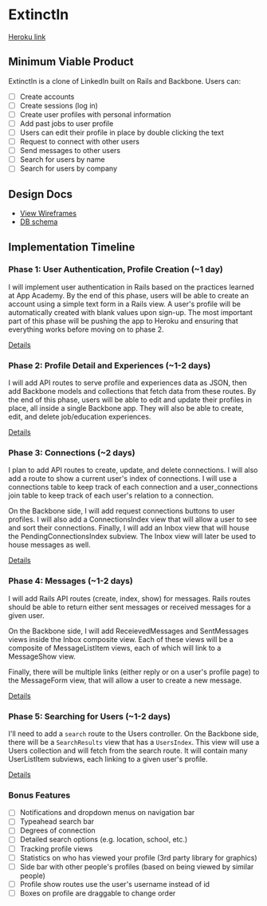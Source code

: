# ExtinctIn

[Heroku link][heroku]

[heroku]: #fillthisin

## Minimum Viable Product
ExtinctIn is a clone of LinkedIn built on Rails and Backbone. Users can:

- [ ] Create accounts
- [ ] Create sessions (log in)
- [ ] Create user profiles with personal information
- [ ] Add past jobs to user profile
- [ ] Users can edit their profile in place by double clicking the text
- [ ] Request to connect with other users
- [ ] Send messages to other users
- [ ] Search for users by name
- [ ] Search for users by company

## Design Docs
* [View Wireframes][views]
* [DB schema][schema]

[views]: ./docs/views.md
[schema]: ./docs/schema.md

## Implementation Timeline

### Phase 1: User Authentication, Profile Creation (~1 day)
I will implement user authentication in Rails based on the practices learned at
App Academy. By the end of this phase, users will be able to create an account using
a simple text form in a Rails view. A user's profile will be automatically created with blank values upon sign-up. The most important part of this phase will
be pushing the app to Heroku and ensuring that everything works before moving on
to phase 2.

[Details][phase-one]

### Phase 2: Profile Detail and Experiences (~1-2 days)
I will add API routes to serve profile and experiences data as JSON, then add Backbone
models and collections that fetch data from these routes. By the end of this
phase, users will be able to edit and update their profiles in place, all
inside a single Backbone app. They will also be able to create, edit, and delete job/education experiences.

[Details][phase-two]

### Phase 3: Connections (~2 days)
I plan to add API routes to create, update, and delete connections. I will also add a route to show a current user's index of connections. I will use a connections table to keep track of each connection and a user_connections join table to keep track of each user's relation to a connection.

On the Backbone side, I will add request connections buttons to user profiles. I will also add a ConnectionsIndex view that will allow a user to see and sort their connections. Finally, I will add an Inbox view that will house the PendingConnectionsIndex subview. The Inbox view will later be used to house messages as well.

[Details][phase-three]

### Phase 4: Messages (~1-2 days)
I will add Rails API routes (create, index, show) for messages. Rails routes should be able to return either sent messages or received messages for a given user.

On the Backbone side, I will add ReceievedMessages and SentMessages views inside the Inbox composite view. Each of these views will be a composite of MessageListItem views, each of which will link to a MessageShow view.

Finally, there will be multiple links (either reply or on a user's profile page) to the MessageForm view, that will allow a user to create a new message.

[Details][phase-four]

### Phase 5: Searching for Users (~1-2 days)
I'll need to add a `search` route to the Users controller. On the Backbone side, there will be a `SearchResults` view that has a `UsersIndex`. This view will use a Users collection and will fetch from the search route. It will contain many UserListItem subviews, each linking to a given user's profile.

[Details][phase-five]

### Bonus Features
- [ ] Notifications and dropdown menus on navigation bar
- [ ] Typeahead search bar
- [ ] Degrees of connection
- [ ] Detailed search options (e.g. location, school, etc.)
- [ ] Tracking profile views
- [ ] Statistics on who has viewed your profile (3rd party library for graphics)
- [ ] Side bar with other people's profiles (based on being viewed by similar people)
- [ ] Profile show routes use the user's username instead of id
- [ ] Boxes on profile are draggable to change order

[phase-one]: ./docs/phases/phase1.md
[phase-two]: ./docs/phases/phase2.md
[phase-three]: ./docs/phases/phase3.md
[phase-four]: ./docs/phases/phase4.md
[phase-five]: ./docs/phases/phase5.md
